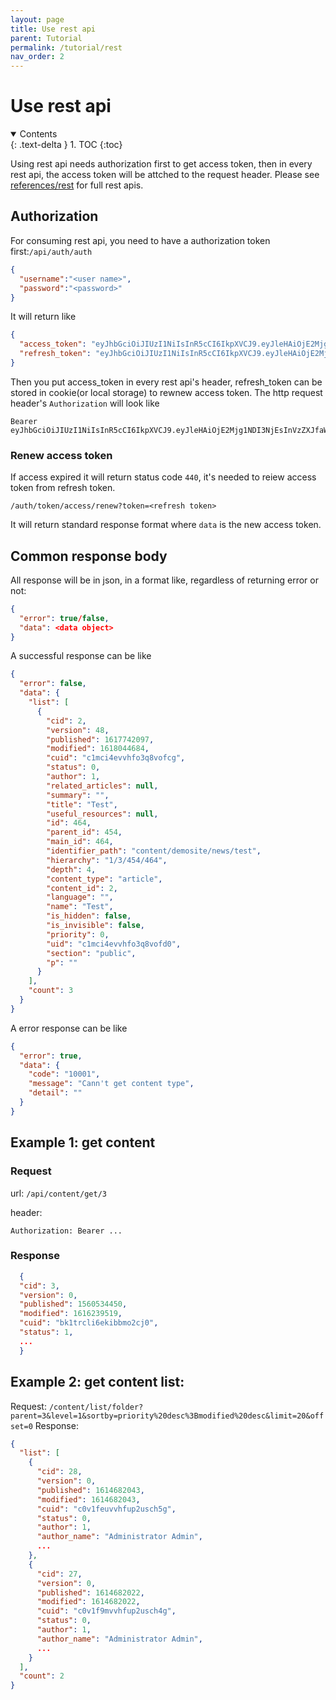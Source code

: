 ```yaml
---
layout: page
title: Use rest api
parent: Tutorial
permalink: /tutorial/rest
nav_order: 2
---
```


# Use rest api

<details open markdown="block">
  <summary>
    Contents
  </summary>
  {: .text-delta }
1. TOC
{:toc}
</details>

Using rest api needs authorization first to get access token, then in every rest api, the access token will be attched to the request header. Please see [references/rest](../references/rest) for full rest apis.

## Authorization
For consuming rest api, you need to have a authorization token first:``/api/auth/auth``

```json
{
  "username":"<user name>",
  "password":"<password>"
}
```


It will return like

```json
{
  "access_token": "eyJhbGciOiJIUzI1NiIsInR5cCI6IkpXVCJ9.eyJleHAiOjE2Mjg1NDI3NjEsInVzZXJfaWQiOjEsInVzZXJfbmFtZSI6IkFkbWluaXN0cmF0b3IgQWRtaW4ifQ.6bTKFlf2E0I7hrSZ2sPqsTXurNwygKV3qmVHWdZd6Q0",
  "refresh_token": "eyJhbGciOiJIUzI1NiIsInR5cCI6IkpXVCJ9.eyJleHAiOjE2Mjg1NTA1NjEsImd1aWQiOiJhMzA5NmVhNC0zZDhkLTQ1OTAtOGNlYS02MTY5YTgxYjBjYTIiLCJ1c2VyX2lkIjoxfQ.v23l_Ofi6-SRxa4agS7kRoOrhAxCpWk90NoOIq-bcGs"
}
```

Then you put access_token in every rest api's header, refresh_token can be stored in cookie(or local storage) to rewnew access token. The http request header's ``Authorization`` will look like

```
Bearer eyJhbGciOiJIUzI1NiIsInR5cCI6IkpXVCJ9.eyJleHAiOjE2Mjg1NDI3NjEsInVzZXJfaWQiOjEsInVzZXJfbmFtZSI6IkFkbWluaXN0cmF0b3IgQWRtaW4ifQ.6bTKFlf2E0I7hrSZ2sPqsTXurNwygKV3qmVHWdZd6Q0
```

### Renew access token
If access expired it will return status code `440`, it's needed to reiew access token from refresh token.
```
/auth/token/access/renew?token=<refresh token>
```
It will return standard response format where `data` is the new access token.

## Common response body
All response will be in json, in a format like, regardless of returning error or not:
```json
{
  "error": true/false,
  "data": <data object>
}
```

A successful response can be like 
```json
{
  "error": false,
  "data": {
    "list": [
      {
        "cid": 2,
        "version": 48,
        "published": 1617742097,
        "modified": 1618044684,
        "cuid": "c1mci4evvhfo3q8vofcg",
        "status": 0,
        "author": 1,
        "related_articles": null,
        "summary": "",
        "title": "Test",
        "useful_resources": null,
        "id": 464,
        "parent_id": 454,
        "main_id": 464,
        "identifier_path": "content/demosite/news/test",
        "hierarchy": "1/3/454/464",
        "depth": 4,
        "content_type": "article",
        "content_id": 2,
        "language": "",
        "name": "Test",
        "is_hidden": false,
        "is_invisible": false,
        "priority": 0,
        "uid": "c1mci4evvhfo3q8vofd0",
        "section": "public",
        "p": ""
      }
    ],
    "count": 3
  }
}
```

A error response can be like 
```json
{
  "error": true,
  "data": {
    "code": "10001",
    "message": "Cann't get content type",
    "detail": ""
  }
}
```

## Example 1: get content 

### Request
url: ``/api/content/get/3``

header: 
```
Authorization: Bearer ...
```

### Response
```json
  {
  "cid": 3,
  "version": 0,
  "published": 1560534450,
  "modified": 1616239519,
  "cuid": "bk1trcli6ekibbmo2cj0",
  "status": 1,
  ...
  }
```


## Example 2: get content list:
Request: `/content/list/folder?parent=3&level=1&sortby=priority%20desc%3Bmodified%20desc&limit=20&offset=0`
Response:
```json
{
  "list": [
    {
      "cid": 28,
      "version": 0,
      "published": 1614682043,
      "modified": 1614682043,
      "cuid": "c0v1feuvvhfup2usch5g",
      "status": 0,
      "author": 1,
      "author_name": "Administrator Admin",
      ...
    },
    {
      "cid": 27,
      "version": 0,
      "published": 1614682022,
      "modified": 1614682022,
      "cuid": "c0v1f9mvvhfup2usch4g",
      "status": 0,
      "author": 1,
      "author_name": "Administrator Admin",
      ...
    }
  ],
  "count": 2
}
```
